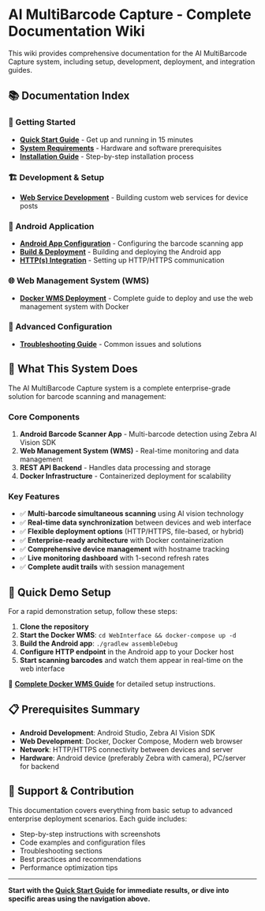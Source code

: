 # AI MultiBarcode Capture - Complete Documentation Wiki

This wiki provides comprehensive documentation for the AI MultiBarcode Capture system, including setup, development, deployment, and integration guides.

## 📚 Documentation Index

### 🚀 Getting Started
- **[Quick Start Guide](01-Quick-Start-Guide.md)** - Get up and running in 15 minutes
- **[System Requirements](02-System-Requirements.md)** - Hardware and software prerequisites
- **[Installation Guide](03-Installation-Guide.md)** - Step-by-step installation process

### 🏗️ Development & Setup
- **[Web Service Development](05-Web-Service-Development.md)** - Building custom web services for device posts

### 📱 Android Application
- **[Android App Configuration](07-Android-App-Configuration.md)** - Configuring the barcode scanning app
- **[Build & Deployment](08-Android-Build-Deployment.md)** - Building and deploying the Android app
- **[HTTP(s) Integration](09-HTTP-Integration.md)** - Setting up HTTP/HTTPS communication

### 🌐 Web Management System (WMS)
- **[Docker WMS Deployment](10-Docker-WMS-Deployment.md)** - Complete guide to deploy and use the web management system with Docker

### 🔧 Advanced Configuration
- **[Troubleshooting Guide](15-Troubleshooting-Guide.md)** - Common issues and solutions

## 🎯 What This System Does

The AI MultiBarcode Capture system is a complete enterprise-grade solution for barcode scanning and management:

### Core Components
1. **Android Barcode Scanner App** - Multi-barcode detection using Zebra AI Vision SDK
2. **Web Management System (WMS)** - Real-time monitoring and data management
3. **REST API Backend** - Handles data processing and storage
4. **Docker Infrastructure** - Containerized deployment for scalability

### Key Features
- ✅ **Multi-barcode simultaneous scanning** using AI vision technology
- ✅ **Real-time data synchronization** between devices and web interface
- ✅ **Flexible deployment options** (HTTP/HTTPS, file-based, or hybrid)
- ✅ **Enterprise-ready architecture** with Docker containerization
- ✅ **Comprehensive device management** with hostname tracking
- ✅ **Live monitoring dashboard** with 1-second refresh rates
- ✅ **Complete audit trails** with session management

## 🚀 Quick Demo Setup

For a rapid demonstration setup, follow these steps:

1. **Clone the repository**
2. **Start the Docker WMS**: `cd WebInterface && docker-compose up -d`
3. **Build the Android app**: `./gradlew assembleDebug`
4. **Configure HTTP endpoint** in the Android app to your Docker host
5. **Start scanning barcodes** and watch them appear in real-time on the web interface

📖 **[Complete Docker WMS Guide](10-Docker-WMS-Deployment.md)** for detailed setup instructions.

## 📋 Prerequisites Summary

- **Android Development**: Android Studio, Zebra AI Vision SDK
- **Web Development**: Docker, Docker Compose, Modern web browser
- **Network**: HTTP/HTTPS connectivity between devices and server
- **Hardware**: Android device (preferably Zebra with camera), PC/server for backend

## 🤝 Support & Contribution

This documentation covers everything from basic setup to advanced enterprise deployment scenarios. Each guide includes:

- Step-by-step instructions with screenshots
- Code examples and configuration files
- Troubleshooting sections
- Best practices and recommendations
- Performance optimization tips

---

**Start with the [Quick Start Guide](01-Quick-Start-Guide.md) for immediate results, or dive into specific areas using the navigation above.**